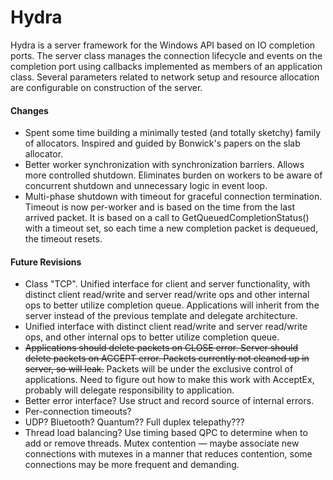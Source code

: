 # Hydra

Hydra is a server framework for the Windows API based on IO completion ports.
The server class manages the connection lifecycle and events on the completion port
using callbacks implemented as members of an application class. Several parameters
related to network setup and resource allocation are configurable on construction of the server.

#### Changes
- Spent some time building a minimally tested (and totally sketchy) family of allocators.
	Inspired and guided by Bonwick's papers on the slab allocator.
- Better worker synchronization with synchronization barriers.
	Allows more controlled shutdown. Eliminates burden on workers
	to be aware of concurrent shutdown and unnecessary logic in event loop.
- Multi-phase shutdown with timeout for graceful connection termination.
	Timeout is now per-worker and is based on the time from the last arrived packet.
	It is based on a call to GetQueuedCompletionStatus() with a timeout set, so each
	time a new completion packet is dequeued, the timeout resets.

#### Future Revisions
- Class "TCP". Unified interface for client and server functionality, with distinct
	client read/write and server read/write ops and other internal ops to better utilize
	completion queue. Applications will inherit from the server instead of the previous
	template and delegate architecture.
- Unified interface with distinct client read/write and server read/write ops, and other
	internal ops to better utilize completion queue.
- ~~Applications should delete packets on CLOSE error. Server should delete packets on ACCEPT error.
	Packets currently not cleaned up in server, so will leak.~~ Packets will be under the exclusive
	control of applications. Need to figure out how to make this work with AcceptEx, probably will
	delegate responsibility to application.
- Better error interface? Use struct and record source of internal errors.
- Per-connection timeouts?
- UDP? Bluetooth? Quantum?? Full duplex telepathy???
- Thread load balancing? Use timing based QPC to determine when to add or remove threads.
	Mutex contention &mdash; maybe associate new connections with mutexes
	in a manner that reduces contention, some connections may be more frequent and demanding.
